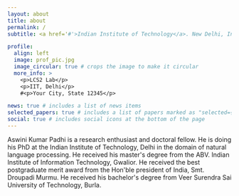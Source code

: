 ```yaml
---
layout: about
title: about
permalink: /
subtitle: <a href='#'>Indian Institute of Technology</a>. New Delhi, India.

profile:
  align: left
  image: prof_pic.jpg
  image_circular: true # crops the image to make it circular
  more_info: >
    <p>LCS2 Lab</p>
    <p>IIT, Delhi</p>
    #<p>Your City, State 12345</p>

news: true # includes a list of news items
selected_papers: true # includes a list of papers marked as "selected={true}"
social: true # includes social icons at the bottom of the page
---
```


Aswini Kumar Padhi is a research enthusiast and doctoral fellow. He is doing his PhD at the Indian Institute of Technology, Delhi in the domain of natural language processing. He received his master's degree from the ABV. Indian Institute of Information Technology, Gwalior. He received the best postgraduate merit award from the Hon'ble president of India, Smt. Droupadi Murmu. He received his bachelor's degree from Veer Surendra Sai University of Technology, Burla.
